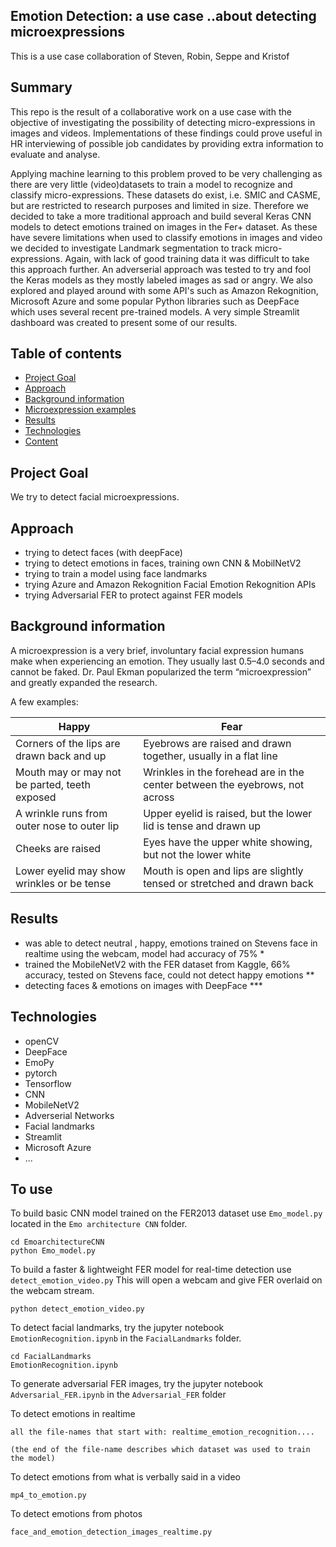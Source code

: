 ## Emotion Detection: a use case ..about detecting microexpressions

This is a use case collaboration of Steven, Robin, Seppe and Kristof

## Summary
This repo is the result of a collaborative work on a use case with the objective of investigating the possibility of detecting micro-expressions in images and videos. Implementations of these findings could prove useful in HR interviewing of possible job candidates by providing extra information to evaluate and analyse.

Applying machine learning to this problem proved to be very challenging as there are very little (video)datasets to train a model to recognize and classify micro-expressions. These datasets do exist, i.e. SMIC and CASME, but are restricted to research purposes and limited in size.
Therefore we decided to take a more traditional approach and build several Keras CNN models to detect emotions trained on images in the Fer+ dataset. 
As these have severe limitations when used to classify emotions in images and video we decided to investigate Landmark segmentation to track micro-expressions. Again, with lack of good training data it was difficult to take this approach further. 
An adverserial approach was tested to try and fool the Keras models as they mostly labeled images as sad or angry.
We also explored and played around with some API's such as Amazon Rekognition, Microsoft Azure and some popular Python libraries such as DeepFace which uses several recent pre-trained models. A very simple Streamlit dashboard was created to present some of our results.



## Table of contents
* [Project Goal](#general-info)
* [Approach](#general-info)
* [Background information](#general-info)
* [Microexpression examples](#general-info)
* [Results](#results)
* [Technologies](#technologies)
* [Content](#content)

## Project Goal
We try to detect facial microexpressions.

## Approach
- trying to detect faces (with deepFace)
- trying to detect emotions in faces, training own CNN & MobilNetV2
- trying to train a model using face landmarks
- trying Azure and Amazon Rekognition Facial Emotion Rekognition APIs
- trying Adversarial FER to protect against FER models

## Background information

A microexpression is a very brief, involuntary facial expression humans make when experiencing
an emotion. They usually last 0.5–4.0 seconds and cannot be faked.
Dr. Paul Ekman popularized the term “microexpression” and greatly expanded the research.

A few examples:

| Happy | Fear |
|-------|------|
|Corners of the lips are drawn back and up | Eyebrows are raised and drawn together, usually in a flat line |
|Mouth may or may not be parted, teeth exposed |Wrinkles in the forehead are in the center between the eyebrows, not across |
|A wrinkle runs from outer nose to outer lip |Upper eyelid is raised, but the lower lid is tense and drawn up |
|Cheeks are raised |Eyes have the upper white showing, but not the lower white  |
|Lower eyelid may show wrinkles or be tense |Mouth is open and lips are slightly tensed or stretched and drawn back |

## Results
- was able to detect neutral , happy, emotions trained on Stevens face in realtime using the webcam, model had accuracy of 75% *
- trained the MobileNetV2 with the FER dataset from Kaggle, 66% accuracy, tested on Stevens face, could not detect happy emotions **
- detecting faces & emotions on images with DeepFace ***


## Technologies
- openCV
- DeepFace
- EmoPy
- pytorch
- Tensorflow
- CNN
- MobileNetV2
- Adverserial Networks
- Facial landmarks
- Streamlit
- Microsoft Azure
- ...


## To use

To build basic CNN model trained on the FER2013 dataset use `Emo_model.py` located in the `Emo architecture CNN` folder.
```
cd EmoarchitectureCNN
python Emo_model.py
```

To build a faster & lightweight FER model for real-time detection use `detect_emotion_video.py`  This will open a webcam and give FER overlaid on the webcam stream.
```
python detect_emotion_video.py
```

To detect facial landmarks, try the jupyter notebook `EmotionRecognition.ipynb` in the `FacialLandmarks` folder.
```
cd FacialLandmarks
EmotionRecognition.ipynb
```

To generate adversarial FER images, try the jupyter notebook `Adversarial_FER.ipynb` in the `Adversarial_FER` folder


To detect emotions in realtime
```
all the file-names that start with: realtime_emotion_recognition....

(the end of the file-name describes which dataset was used to train the model)
```

To detect emotions from what is verbally said in a video
```
mp4_to_emotion.py
```

To detect emotions from photos
```
face_and_emotion_detection_images_realtime.py
```


